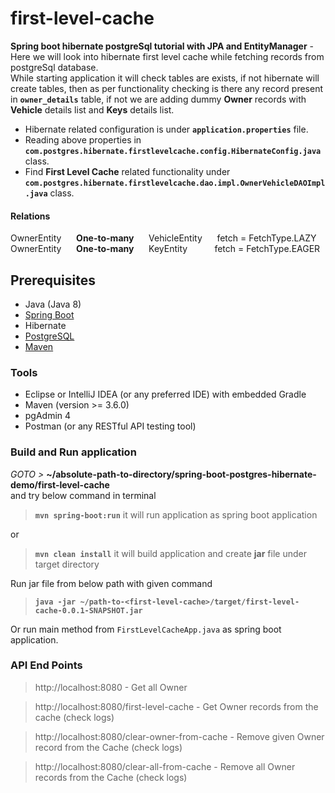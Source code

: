# first-level-cache

**Spring boot hibernate postgreSql tutorial with JPA and EntityManager** - 
Here we will look into hibernate first level cache while fetching records from postgreSql database.  
While starting application it will check tables are exists, if not hibernate will create tables,
then as per functionality checking is there any record present in **`owner_details`** table, 
if not we are adding dummy **Owner** records with **Vehicle** details list and **Keys** details list.    

- Hibernate related configuration is under **`application.properties`** file.
- Reading above properties in **`com.postgres.hibernate.firstlevelcache.config.HibernateConfig.java`** class.
- Find **First Level Cache** related functionality under **`com.postgres.hibernate.firstlevelcache.dao.impl.OwnerVehicleDAOImpl.java`** class.


#### Relations
OwnerEntity   &nbsp;&nbsp;&nbsp;&nbsp;   **One-to-many**   &nbsp;&nbsp;&nbsp;&nbsp;   VehicleEntity   &nbsp;&nbsp;&nbsp;&nbsp;                               fetch = FetchType.LAZY   
OwnerEntity   &nbsp;&nbsp;&nbsp;&nbsp;   **One-to-many**   &nbsp;&nbsp;&nbsp;&nbsp;   KeyEntity       &nbsp;&nbsp;&nbsp;&nbsp;&nbsp;&nbsp;&nbsp;&nbsp;&nbsp; fetch = FetchType.EAGER   


## Prerequisites 
- Java (Java 8)
- [Spring Boot](https://spring.io/projects/spring-boot)
- Hibernate
- [PostgreSQL](https://www.postgresql.org/docs/)
- [Maven](https://maven.apache.org/guides/index.html)


### Tools
- Eclipse or IntelliJ IDEA (or any preferred IDE) with embedded Gradle
- Maven (version >= 3.6.0)
- pgAdmin 4
- Postman (or any RESTful API testing tool)


###  Build and Run application
_GOTO >_ **~/absolute-path-to-directory/spring-boot-postgres-hibernate-demo/first-level-cache**  
and try below command in terminal
> **```mvn spring-boot:run```** it will run application as spring boot application

or
> **```mvn clean install```** it will build application and create **jar** file under target directory 

Run jar file from below path with given command
> **```java -jar ~/path-to-<first-level-cache>/target/first-level-cache-0.0.1-SNAPSHOT.jar```**

Or run main method from `FirstLevelCacheApp.java` as spring boot application.


### API End Points

> http://localhost:8080 - Get all Owner 


> http://localhost:8080/first-level-cache - Get Owner records from the cache (check logs)  


> http://localhost:8080/clear-owner-from-cache -  Remove given Owner record from the Cache (check logs)


> http://localhost:8080/clear-all-from-cache -  Remove all Owner records from the Cache (check logs)
